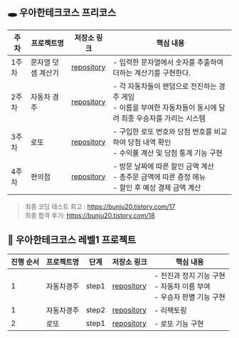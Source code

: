 ## 🕳️ 우아한테크코스 프리코스

| 주차 | 프로젝트명 | 저장소 링크 | 핵심 내용 |
|------|------------|--------------|-----------|
| 1주차 | 문자열 덧셈 계산기 | [repository](https://github.com/bunju20/javascript-calculator-7/tree/bunju20) | - 입력한 문자열에서 숫자를 추출하여 더하는 계산기를 구현한다. |
| 2주차 | 자동차 경주 | [repository](https://github.com/bunju20/javascript-racingcar-7/tree/bunju20) | - 각 자동차들이 랜덤으로 전진하는 경주 게임<br>- 이름을 부여한 자동차들이 동시에 달려 최종 우승자를 가리는 시스템 |
| 3주차 | 로또 | [repository](https://github.com/bunju20/javascript-lotto-7/tree/bunju20) | - 구입한 로또 번호와 당첨 번호를 비교하여 당첨 내역 확인<br>- 수익률 계산 및 당첨 통계 기능 구현 |
| 4주차 | 편의점 | [repository](https://github.com/bunju20/javascript-convenience-store-7-bunju20) | - 방문 날짜에 따른 할인 금액 계산<br>- 총주문 금액에 따른 증정 메뉴<br>- 할인 후 예상 결제 금액 계산 |


> 최종 코딩 테스트 회고 : https://bunju20.tistory.com/17 <br>
> 최종 합격 후기: https://bunju20.tistory.com/18

   

## 🌱 우아한테크코스 레벨1 프로젝트

| 진행 순서 | 프로젝트명 | 단계 | 저장소 링크 | 핵심 내용 |
|-----------|------------|------|--------------|-----------|
| 1 | 자동차경주 | step1 | [repository](https://github.com/bunju20/javascript-racingcar/tree/bunju20) | - 전진과 정지 기능 구현<br>- 자동차 이름 부여<br>- 우승자 판별 기능 구현 |
| 1 | 자동차경주 | step2 | [repository](https://github.com/bunju20/javascript-racingcar/tree/step2) | - 리팩토링 |
| 2 | 로또 | step1 | [repository](https://github.com/bunju20/javascript-lotto/tree/step1) | - 로또 기능 구현 |